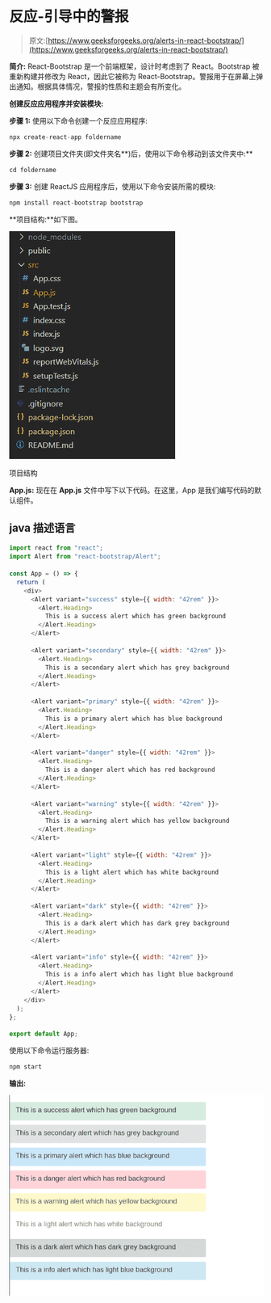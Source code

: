 # 反应-引导中的警报

> 原文:[https://www.geeksforgeeks.org/alerts-in-react-bootstrap/](https://www.geeksforgeeks.org/alerts-in-react-bootstrap/)

**简介:** React-Bootstrap 是一个前端框架，设计时考虑到了 React。Bootstrap 被重新构建并修改为 React，因此它被称为 React-Bootstrap。警报用于在屏幕上弹出通知。根据具体情况，警报的性质和主题会有所变化。

**创建反应应用程序并安装模块:**

**步骤 1:** 使用以下命令创建一个反应应用程序:

```jsx
npx create-react-app foldername
```

**步骤 2:** 创建项目文件夹(即文件夹名**)后，使用以下命令移动到该文件夹中:**

```jsx
cd foldername
```

**步骤 3:** 创建 ReactJS 应用程序后，使用以下命令安装所需的模块:

```jsx
npm install react-bootstrap bootstrap
```

**项目结构:**如下图。

![](img/f04ae0d8b722a9fff0bd9bd138b29c23.png)

项目结构

**App.js:** 现在在 **App.js** 文件中写下以下代码。在这里，App 是我们编写代码的默认组件。

## java 描述语言

```jsx
import react from "react";
import Alert from "react-bootstrap/Alert";

const App = () => {
  return (
    <div>
      <Alert variant="success" style={{ width: "42rem" }}>
        <Alert.Heading>
          This is a success alert which has green background
        </Alert.Heading>
      </Alert>

      <Alert variant="secondary" style={{ width: "42rem" }}>
        <Alert.Heading>
          This is a secondary alert which has grey background
        </Alert.Heading>
      </Alert>

      <Alert variant="primary" style={{ width: "42rem" }}>
        <Alert.Heading>
          This is a primary alert which has blue background
        </Alert.Heading>
      </Alert>

      <Alert variant="danger" style={{ width: "42rem" }}>
        <Alert.Heading>
          This is a danger alert which has red background
        </Alert.Heading>
      </Alert>

      <Alert variant="warning" style={{ width: "42rem" }}>
        <Alert.Heading>
          This is a warning alert which has yellow background
        </Alert.Heading>
      </Alert>

      <Alert variant="light" style={{ width: "42rem" }}>
        <Alert.Heading>
          This is a light alert which has white background
        </Alert.Heading>
      </Alert>

      <Alert variant="dark" style={{ width: "42rem" }}>
        <Alert.Heading>
          This is a dark alert which has dark grey background
        </Alert.Heading>
      </Alert>

      <Alert variant="info" style={{ width: "42rem" }}>
        <Alert.Heading>
          This is a info alert which has light blue background
        </Alert.Heading>
      </Alert>
    </div>
  );
};

export default App;
```

使用以下命令运行服务器:

```jsx
npm start
```

**输出:**

![](img/38d04b0e7ffa8c69c1564d10691f20b1.png)